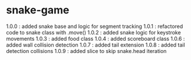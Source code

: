 # snake-game
1.0.0 : added snake base and logic for segment tracking
1.0.1 : refactored code to snake class with .move()
1.0.2 : added snake logic for keystroke movements
1.0.3 : added food class
1.0.4 : added scoreboard class
1.0.6 : added wall collision detection
1.0.7 : added tail extension
1.0.8 : added tail detection collisions
1.0.9 : added slice to skip snake.head iteration